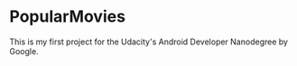 # PopularMovies

This is my first project for the Udacity's Android Developer Nanodegree by Google.

